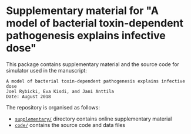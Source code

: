 # Supplementary material for "A model of bacterial toxin-dependent pathogenesis explains infective dose"

This package contains supplementary material and the source code for simulator used in the manuscript:

    A model of bacterial toxin-dependent pathogenesis explains infective dose
    Joel Rybicki, Eva Kisdi, and Jani Anttila
    Date: August 2018

The repository is organised as follows:

* [`supplementary/`](supplementary/README.md) directory contains online supplementary material
* [`code/`](code/README.md) contains the source code and data files

